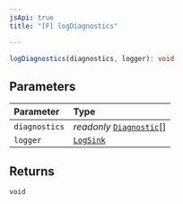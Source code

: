 ```yaml
---
jsApi: true
title: "[F] logDiagnostics"

---
```

```ts
logDiagnostics(diagnostics, logger): void
```

## Parameters

| Parameter | Type |
| :------ | :------ |
| `diagnostics` | *readonly* [`Diagnostic`](Interface.Diagnostic.md)[] |
| `logger` | [`LogSink`](Interface.LogSink.md) |

## Returns

`void`
